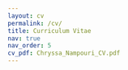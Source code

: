 ```yaml
---
layout: cv
permalink: /cv/
title: Curriculum Vitae
nav: true
nav_order: 5
cv_pdf: Chryssa_Nampouri_CV.pdf
---
```


